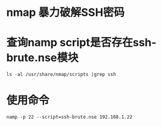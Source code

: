 # nmap 暴力破解SSH密码

# 查询namp script是否存在ssh-brute.nse模块
```angular2
ls -al /usr/share/nmap/scripts |grep ssh
```
# 使用命令
```angular2
namp -p 22 --script=ssh-brute.nse 192.168.1.22
```
